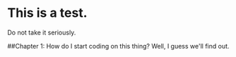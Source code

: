# This is a test.
Do not take it seriously.

##Chapter 1: How do I start coding on this thing?
Well, I guess we'll find out.
